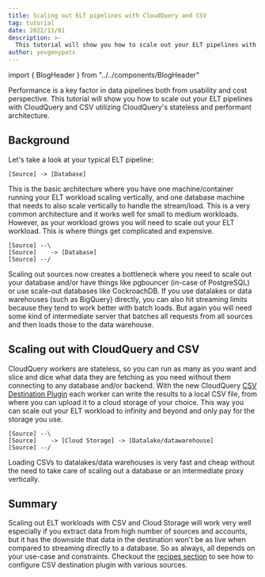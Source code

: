 ```yaml
---
title: Scaling out ELT pipelines with CloudQuery and CSV
tag: tutorial
date: 2022/11/01
description: >-
  This tutorial will show you how to scale out your ELT pipelines with CloudQuery to infinity and beyond!
author: yevgenypats
---
```


import { BlogHeader } from "../../components/BlogHeader"

<BlogHeader/>

Performance is a key factor in data pipelines both from usability and cost perspective. This tutorial will show you how to scale out your ELT pipelines with CloudQuery and CSV utilizing CloudQuery's stateless and performant architecture.

## Background

Let's take a look at your typical ELT pipeline:

```
[Source] -> [Database]
```

This is the basic architecture where you have one machine/container running your ELT workload scaling vertically, and one database machine that needs to also scale vertically to handle the stream/load. This is a very common architecture and it works well for small to medium workloads. However, as your workload grows you will need to scale out your ELT workload. This is where things get complicated and expensive.

```
[Source] --\
[Source]    -> [Database]
[Source] --/
```

Scaling out sources now creates a bottleneck where you need to scale out your database and/or have things like pgbouncer (in-case of PostgreSQL) or use scale-out databases like CockroachDB. If you use datalakes or data warehouses (such as BigQuery) directly, you can also hit streaming limits because they tend to work better with batch loads. But again you will need some kind of intermediate server that batches all requests from all sources and then loads those to the data warehouse.


## Scaling out with CloudQuery and CSV

CloudQuery workers are stateless, so you can run as many as you want and slice and dice what data they are fetching as you need without them connecting to any database and/or backend. With the new CloudQuery [CSV Destination Plugin](https://github.com/cloudquery/cloudquery/releases/tag/plugins-destination-csv-v1.0.0) each worker can write the results to a local CSV file, from where you can upload it to a cloud storage of your choice. This way you can scale out your ELT workload to infinity and beyond and only pay for the storage you use.

```
[Source] --\
[Source]    -> [Cloud Storage] -> [Datalake/datawarehouse]
[Source] --/
```

Loading CSVs to datalakes/data warehouses is very fast and cheap without the need to take care of scaling out a database or an intermediate proxy vertically.

## Summary

Scaling out ELT workloads with CSV and Cloud Storage will work very well especially if you extract data from high number of sources and accounts, but it has the downside that data in the destination won't be as live when compared to streaming directly to a database. So as always, all depends on your use-case and constraints. Checkout the [recipes section](../docs/recipes/overview) to see how to configure CSV destination plugin with various sources.



